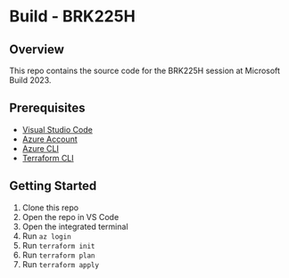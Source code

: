 # Build - BRK225H

## Overview

This repo contains the source code for the BRK225H session at Microsoft Build 2023.

## Prerequisites

- [Visual Studio Code](https://code.visualstudio.com/)
- [Azure Account](https://azure.microsoft.com/free/)
- [Azure CLI](https://docs.microsoft.com/cli/azure/install-azure-cli)
- [Terraform CLI](https://www.terraform.io/downloads.html)

## Getting Started

1. Clone this repo
2. Open the repo in VS Code
3. Open the integrated terminal
4. Run `az login`
5. Run `terraform init`
6. Run `terraform plan`
7. Run `terraform apply`
